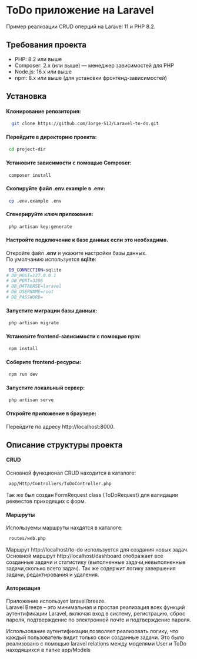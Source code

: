 
# ToDo приложение на Laravel

Пример реализации CRUD оперций на Laravel 11 и PHP 8.2.

## Требования проекта
- PHP: 8.2 или выше
- Composer: 2.x (или выше) — менеджер зависимостей для PHP
- Node.js: 16.x или выше
- npm: 8.x или выше (для установки фронтенд-зависимостей)


## Установка

#### Клонирование репозитория:
```bash
  git clone https://github.com/Jorge-S13/Laravel-to-do.git
```
#### Перейдите в директорию проекта:
 ```bash
  cd project-dir
```
#### Установите зависимости с помощью **Composer**:
 ```bash
  composer install
```
#### Скопируйте файл **.env.example** в **.env**:
 ```bash
  cp .env.example .env
```
#### Сгенерируйте ключ приложения:
 ```bash
  php artisan key:generate
```
#### Настройте подключение к базе данных если это необхадимо.
Откройте файл **.env** и укажите настройки базы данных.\
По умолчанию используется **sqlite**:
 ```bash
  DB_CONNECTION=sqlite
# DB_HOST=127.0.0.1
# DB_PORT=3306
# DB_DATABASE=laravel
# DB_USERNAME=root
# DB_PASSWORD=
```
#### Запустите миграции базы данных:
 ```bash
  php artisan migrate
```
#### Установите **frontend**-зависимости с помощью **npm**:
 ```bash
  npm install
```
#### Соберите **frontend**-ресурсы:
 ```bash
  npm run dev
```
#### Запустите локальный сервер:
 ```bash
  php artisan serve
```
#### Откройте приложение в браузере:
Перейдите по адресу http://localhost:8000.
## Описание структуры проекта

#### CRUD
Основной функционал CRUD находится в каталоге:
 ```bash
  app/Http/Controllers/ToDoController.php
```
Так же был создан FormRequest class (ToDoRequest) для валидации реквестов приходящих с форм.
#### Маршруты
Используемы маршруты нахдятся в каталоге:
 ```bash
  routes/web.php
```
Маршрут http://localhost/to-do используется для создания новых задач.\
Основной маршрут  http://localhost/dashboard отображает все созданные задачи и статистику (выполненные задачи,невыполненные задачи,сколько всего задач). Так же содержит логику завершения задачи, редактирования и удаления.
#### Авторизация
Приложение использует laravel/breeze.\
Laravel Breeze – это минимальная и простая реализация всех функций аутентификации Laravel, включая вход в систему, регистрацию, сброс пароля, подтверждение по электронной почте и подтверждение пароля.

Использование аутентификации позволяет реализовать логику, что каждый пользователь видит только свои созданные задачи. Это было реализовано с помощью laravel relations между моделями User и ToDo находящихся в папке app/Models
